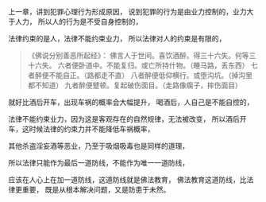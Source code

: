 上一章，讲到犯罪心理行为形成原因，
说到犯罪的行为是由业力控制的，业力大于人力，
所以人的行为是不受自身控制的，

法律约束的是人，法律不能约束业力，
所以法律对人的约束是有限的，

> 《佛说分别善恶所起经》：
> 佛言人于世间。喜饮酒醉。得三十六失。何等三十六失。
> 六者便卧道中。不能复归。或亡所持什物。（睡马路，丢东西）
> 七者醉便不能自正。（路都走不直）
> 八者醉便低仰横行。或堕沟坑。（掉沟里都不知道）
> 九者醉便躄顿。复起破伤面目。（走路像瘸子，摔伤面目）

就好比酒后开车，出现车祸的概率会大幅提升，
喝酒后，人自己是不能自控的，

法律不能约束业力，因为这是客观存在的自然规律，无法被改变，
所以酒后开车，这时候法律的约束力并不能降低车祸概率，

其他杀盗淫妄酒等恶业，乃至于吸烟吸毒也是同样的道理，

所以法律只能作为最后一道防线，不能作为唯一一道防线，

应该在人心上在加一道防线，这道防线就是佛法教育，
佛法教育这道防线，比法律更重要，
既是从根本解决问题，又是防患于未然。
